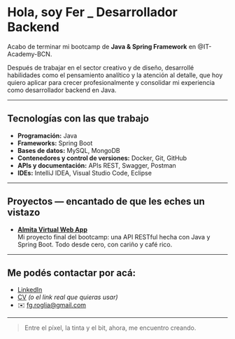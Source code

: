 # Hola, soy Fer _ Desarrollador Backend

Acabo de terminar mi bootcamp de **Java & Spring Framework** en @IT-Academy-BCN.

Después de trabajar en el sector creativo y de diseño, desarrollé habilidades como el pensamiento analítico y la atención al detalle, que hoy quiero aplicar para crecer profesionalmente y consolidar mi experiencia como desarrollador backend en Java.

---

##  Tecnologías con las que trabajo

- **Programación:** Java  
- **Frameworks:** Spring Boot  
- **Bases de datos:** MySQL, MongoDB  
- **Contenedores y control de versiones:** Docker, Git, GitHub  
- **APIs y documentación:** APIs REST, Swagger, Postman  
- **IDEs:** IntelliJ IDEA, Visual Studio Code, Eclipse

---

## Proyectos — encantado de que les eches un vistazo

-  **[Almita Virtual Web App](https://github.com/FerGimenezRoglia/AlmitaVirtual_Web_App)**  
  Mi proyecto final del bootcamp: una API RESTful hecha con Java y Spring Boot. Todo desde cero, con cariño y café rico.

---

## Me podés contactar por acá:

- [LinkedIn](https://www.linkedin.com/in/fergimenezroglia/)
- [CV](https://github.com/FerGimenezRoglia) *(o el link real que quieras usar)*
- ✉️ fg.roglia@gmail.com

---

> Entre el píxel, la tinta y el bit, ahora, me encuentro creando.
